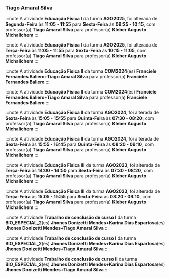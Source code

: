 ### Tiago Amaral Silva


:::note
A atividade **Educação Física I** da turma **AGO2025**, foi alterada de **Segunda-Feira** às **11:05 - 11:55** para **Sexta-Feira** às **09:25 - 10:15**, com professor(a) **Tiago Amaral Silva** para professor(a) **Kleber Augusto Michalichem**
:::
        


:::note
A atividade **Educação Física I** da turma **AGO2025**, foi alterada de **Terça-Feira** às **11:05 - 11:55** para **Sexta-Feira** às **10:15 - 11:05**, com professor(a) **Tiago Amaral Silva** para professor(a) **Kleber Augusto Michalichem**
:::
        


:::note
A atividade **Educação Física II** da turma **COM2024**(es) **Franciele Fernandes Baliero+Tiago Amaral Silva** para professor(a) **Franciele Fernandes Baliero**
:::
        


:::note
A atividade **Educação Física II** da turma **COM2024**(es) **Franciele Fernandes Baliero+Tiago Amaral Silva** para professor(a) **Franciele Fernandes Baliero**
:::
        


:::note
A atividade **Educação Física II** da turma **AGO2024**, foi alterada de **Sexta-Feira** às **15:05 - 15:55** para **Quinta-Feira** às **07:30 - 08:20**, com professor(a) **Tiago Amaral Silva** para professor(a) **Kleber Augusto Michalichem**
:::
        


:::note
A atividade **Educação Física II** da turma **AGO2024**, foi alterada de **Sexta-Feira** às **15:55 - 16:45** para **Quinta-Feira** às **08:20 - 09:10**, com professor(a) **Tiago Amaral Silva** para professor(a) **Kleber Augusto Michalichem**
:::
        


:::note
A atividade **Educação Física III** da turma **AGO2023**, foi alterada de **Terça-Feira** às **14:00 - 14:50** para **Sexta-Feira** às **07:30 - 08:20**, com professor(a) **Tiago Amaral Silva** para professor(a) **Kleber Augusto Michalichem**
:::
        


:::note
A atividade **Educação Física III** da turma **AGO2023**, foi alterada de **Terça-Feira** às **15:05 - 15:55** para **Sexta-Feira** às **08:20 - 09:10**, com professor(a) **Tiago Amaral Silva** para professor(a) **Kleber Augusto Michalichem**
:::
        


:::note
A atividade **Trabalho de conclusão de curso I** da turma **BIO_ESPECIAL_2**(es) **Jhones Donizetti Mendes+Karina Dias Espartosa**(es) **Jhones Donizetti Mendes+Tiago Amaral Silva**
:::
        


:::note
A atividade **Trabalho de conclusão de curso I** da turma **BIO_ESPECIAL_2**(es) **Jhones Donizetti Mendes+Karina Dias Espartosa**(es) **Jhones Donizetti Mendes+Tiago Amaral Silva**
:::
        


:::note
A atividade **Trabalho de conclusão de curso II** da turma **BIO_ESPECIAL_2**(es) **Jhones Donizetti Mendes+Karina Dias Espartosa**(es) **Jhones Donizetti Mendes+Tiago Amaral Silva**
:::
        

